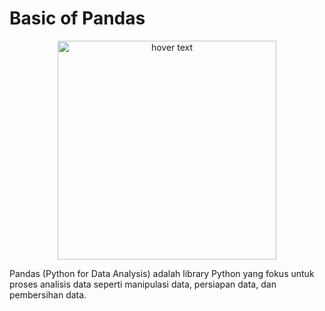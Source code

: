 # Basic of Pandas

<p align="center">
  <img src="https://upload.wikimedia.org/wikipedia/commons/thumb/e/ed/Pandas_logo.svg/1200px-Pandas_logo.svg.png" width="350" title="hover text">
</p>

Pandas (Python for Data Analysis) adalah library Python yang fokus untuk proses analisis data seperti manipulasi data, persiapan data, dan pembersihan data.
